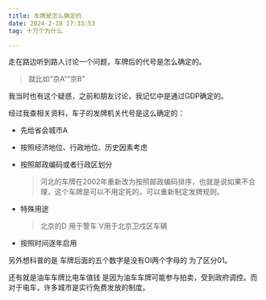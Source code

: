 ```yaml
---
title: 车牌是怎么确定的
date: 2024-2-18 17:33:53
tag: 十万个为什么

---
```


走在路边听到路人讨论一个问题，车牌后的代号是怎么确定的。

> 就比如“京A”“京B”

我当时也有这个疑惑，之前和朋友讨论，我记忆中是通过GDP确定的。

经过我查相关资料，车子的发牌机关代号是这么确定的：

+ 先给省会城市A

+ 按照经济地位、行政地位、历史因素考虑

+ 按照邮政编码或者行政区划分

  > 河北的车牌在2002年重新改为按照邮政编码排序，也就是说如果不合理，这个车牌是可以不用定死的，可以重新制定发牌规则。

+ 特殊用途

  > 北京的D 用于警车 V用于北京卫戍区车辆

+ 按照时间逐年启用

另外想科普的是 车牌后面的五个数字是没有OI两个字母的 为了区分01。

还有就是油车车牌比电车值钱 是因为油车车牌可能参与拍卖，受到政府调控。而对于电车，许多城市是实行免费发放的制度。
